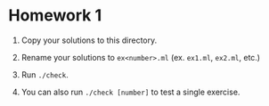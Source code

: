 # Homework 1

1. Copy your solutions to this directory.

2. Rename your solutions to `ex<number>.ml` (ex. `ex1.ml`, `ex2.ml`, etc.)

3. Run `./check`.

4. You can also run `./check [number]` to test a single exercise.
